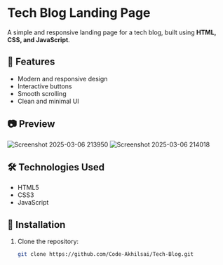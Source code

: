 # Tech Blog Landing Page  

A simple and responsive landing page for a tech blog, built using **HTML, CSS, and JavaScript**.  

## 🚀 Features  
- Modern and responsive design  
- Interactive buttons  
- Smooth scrolling  
- Clean and minimal UI  

## 📷 Preview  
![Screenshot 2025-03-06 213950](https://github.com/user-attachments/assets/a97a3fd1-e167-46df-b207-70edd80d2f9f)
![Screenshot 2025-03-06 214018](https://github.com/user-attachments/assets/556140bc-c341-41a1-b607-6f87762ce6e1)



## 🛠️ Technologies Used  
- HTML5  
- CSS3  
- JavaScript  

## 📂 Installation  
1. Clone the repository:  
   ```bash
   git clone https://github.com/Code-Akhilsai/Tech-Blog.git

